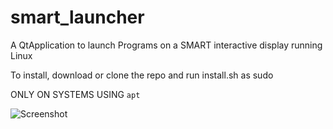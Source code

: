 # smart_launcher
A QtApplication to launch Programs on a SMART interactive display running Linux

To install, download or clone the repo and run install.sh as sudo

ONLY ON SYSTEMS USING `apt`

![Screenshot](https://github.com/diam0ndkiller/smart_launcher/tree/main/assets/screenshot-v1.2.png?raw=true)
